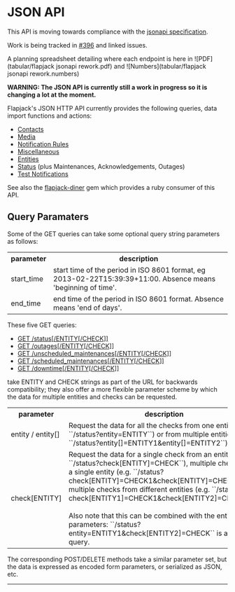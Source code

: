 # JSON API

This API is moving towards compliance with the [jsonapi specification](http://jsonapi.org/format).

Work is being tracked in [#396](https://github.com/flpjck/flapjack/issues/396) and linked issues.

A planning spreadsheet detailing where each endpoint is here in ![PDF](tabular/flapjack jsonapi rework.pdf) and ![Numbers](tabular/flapjack jsonapi rework.numbers)

**WARNING: The JSON API is currently still a work in progress so it is changing a lot at the moment.**

Flapjack's JSON HTTP API currently provides the following queries, data import functions and actions:


* [Contacts](jsonapi-contacts)
* [Media](jsonapi-media)
* [Notification Rules](jsonapi-notification_rules)
* [Miscellaneous](jsonapi-miscellaneous)
* [Entities](jsonapi-entities)
* [Status](jsonapi-status) (plus Maintenances, Acknowledgements, Outages)
* [Test Notifications](jsonapi-test)


See also the [flapjack-diner](https://github.com/flpjck/flapjack-diner/) gem which provides a ruby consumer of this API.

## Query Paramaters

Some of the GET queries can take some optional query string parameters as follows:

<table>
  <tr>
    <th>parameter</th>
    <th>description</th>
  </tr>
  <tr>
    <td>start_time</td>
    <td>start time of the period in ISO 8601 format, eg 2013-02-22T15:39:39+11:00. Absence means 'beginning of time'.</td>
  </tr>
  <tr>
    <td>end_time</td>
    <td>end time of the period in ISO 8601 format. Absence means 'end of days'.</td>
  </tr>
</table>

These five GET queries:

<ul>
  <li><a href="#get_status">GET /status[/ENTITY[/CHECK]]</a></li>
  <li><a href="#get_outages">GET /outages[/ENTITY[/CHECK]]</a></li>
  <li><a href="#get_unscheduled_maintenances">GET /unscheduled_maintenances[/ENTITY[/CHECK]]</a></li>
  <li><a href="#get_scheduled_maintenances">GET /scheduled_maintenances[/ENTITY[/CHECK]]</a></li>
  <li><a href="#get_downtime">GET /downtime[/ENTITY[/CHECK]]</a></li>
</ul>

take ENTITY and CHECK strings as part of the URL for backwards compatibility; they
also offer a more flexible parameter scheme by which the data for multiple entities
and checks can be requested.

<table>
  <tr>
    <th>parameter</th>
    <th>description</th>
  </tr>
  <tr>
    <td>entity / entity[]</td>
    <td>Request the data for all the checks from one entity (e.g. ``/status?entity=ENTITY``) or from multiple entities (e.g. ``/status?entity[]=ENTITY1&entity[]=ENTITY2``)</td>
  </tr>
  <tr>
    <td>check[ENTITY]</td>
    <td>Request the data for a single check from an entity (e.g. ``/status?check[ENTITY]=CHECK``), multiple checks from a single entity (e.g. ``/status?check[ENTITY]=CHECK1&check[ENTITY]=CHECK2``), or multiple checks from different entities (e.g. ``/status?check[ENTITY1]=CHECK1&check[ENTITY2]=CHECK2``).
      <br>
      <br>
      Also note that this can be combined with the entity parameters: ``/status?entity=ENTITY1&check[ENTITY2]=CHECK`` is a valid query.
    </td>
  </tr>
</table>

The corresponding POST/DELETE methods take a similar parameter set, but the
data is expressed as encoded form parameters, or serialized as JSON, etc.

---

